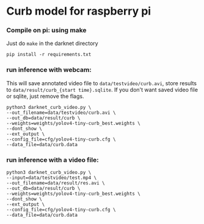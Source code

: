 # Curb model for raspberry pi

### Compile on pi: using make

Just do `make` in the darknet directory

`pip install -r requirements.txt`

### run inference with webcam:

This will save annotated video file to `data/testvideo/curb.avi`, store results to `data/result/curb_{start time}.sqlite`. If you don't want saved video file or sqlite, just remove the flags.

```
python3 darknet_curb_video.py \
--out_filename=data/testvideo/curb.avi \
--out_db=data/result/curb \
--weights=weights/yolov4-tiny-curb_best.weights \
--dont_show \
--ext_output \
--config_file=cfg/yolov4-tiny-curb.cfg \
--data_file=data/curb.data
```

### run inference with a video file:

```
python3 darknet_curb_video.py \
--input=data/testvideo/test.mp4 \
--out_filename=data/result/res.avi \
--out_db=data/result/curb \
--weights=weights/yolov4-tiny-curb_best.weights \
--dont_show \
--ext_output \
--config_file=cfg/yolov4-tiny-curb.cfg \
--data_file=data/curb.data
```
